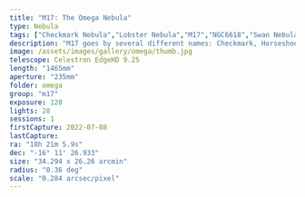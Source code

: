```yaml
---
title: "M17: The Omega Nebula"
type: Nebula
tags: ["Checkmark Nebula","Lobster Nebula","M17","NGC6618","Swan Nebula","omega Nebula"]
description: "M17 goes by several different names: Checkmark, Horseshoe, Lobster, Omega and Swan. It is a massive star-forming region that is bright and richly structured. It has a complex structure that is unique due to the almost straight-edged regions of darks and transitions from billowing clouds of molecular gas to long, twisting tendrils."
image: /assets/images/gallery/omega/thumb.jpg
telescope: Celestron EdgeHD 9.25
length: "1465mm"
aperture: "235mm"
folder: omega
group: "m17"
exposure: 120
lights: 28
sessions: 1
firstCapture: 2022-07-08
lastCapture:
ra: "18h 21m 5.9s"
dec: "-16° 11' 26.933"
size: "34.294 x 26.26 arcmin"
radius: "0.36 deg"
scale: "0.284 arcsec/pixel"
---
```

